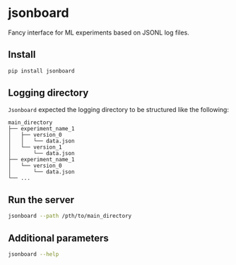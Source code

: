 # jsonboard
Fancy interface for ML experiments based on JSONL log files.

## Install

```bash
pip install jsonboard
```

## Logging directory

`Jsonboard` expected the logging directory to be structured like the following:

    main_directory
    ├── experiment_name_1
    │   ├── version_0
    │   │   └── data.json
    │   └── version_1
    │       └── data.json 
    ├── experiment_name_1
    │   └── version_0
    │       └── data.json
    └── ...


## Run the server

```bash
jsonboard --path /pth/to/main_directory
```

## Additional parameters

```bash
jsonboard --help
```

